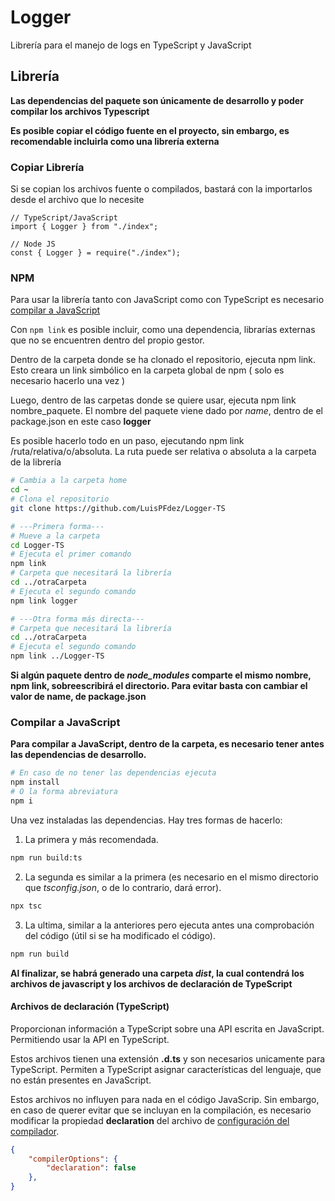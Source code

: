 # Logger
Librería para el manejo de logs en TypeScript y JavaScript

## Librería 
**Las dependencias del paquete son únicamente de desarrollo y poder compilar los archivos Typescript**

**Es posible copiar el código fuente en el proyecto, sin embargo, es recomendable incluirla como una librería externa**

### Copiar Librería
Si se copian los archivos fuente o compilados, bastará con la importarlos desde el archivo que lo necesite

```JS
// TypeScript/JavaScript 
import { Logger } from "./index";

// Node JS
const { Logger } = require("./index");
```

### NPM
Para usar la librería tanto con JavaScript como con TypeScript es necesario [compilar a JavaScript](#compilar-a-javaScript)

Con `npm link` es posible incluir, como una dependencia, librarías externas que no se encuentren dentro del propio gestor.

Dentro de la carpeta donde se ha clonado el repositorio, ejecuta npm link. Esto creara un link simbólico en la carpeta global de npm ( solo es necesario hacerlo una vez )

Luego, dentro de las carpetas donde se quiere usar, ejecuta npm link nombre_paquete. El nombre del paquete viene dado por *name*, dentro de el package.json en este caso **logger**

Es posible hacerlo todo en un paso, ejecutando npm link /ruta/relativa/o/absoluta. La ruta puede ser relativa o absoluta a la carpeta de la librería

```BASH
# Cambia a la carpeta home
cd ~
# Clona el repositorio
git clone https://github.com/LuisPFdez/Logger-TS

# ---Primera forma---
# Mueve a la carpeta
cd Logger-TS
# Ejecuta el primer comando
npm link
# Carpeta que necesitará la librería
cd ../otraCarpeta
# Ejecuta el segundo comando
npm link logger

# ---Otra forma más directa---
# Carpeta que necesitará la librería
cd ../otraCarpeta
# Ejecuta el segundo comando
npm link ../Logger-TS
```
**Si algún paquete dentro de *node_modules* comparte el mismo nombre, npm link, sobreescribirá el directorio. Para evitar basta con cambiar el valor de name, de package.json**

### Compilar a JavaScript
**Para compilar a JavaScript, dentro de la carpeta, es necesario tener antes las dependencias de desarrollo.** 

```BASH
# En caso de no tener las dependencias ejecuta
npm install
# O la forma abreviatura
npm i
```

Una vez instaladas las dependencias. Hay tres formas de hacerlo:
1. La primera y más recomendada.
```BASH
npm run build:ts
```
2. La segunda es similar a la primera (es necesario en el mismo directorio que *tsconfig.json*, o  de lo contrario, dará error).
```BASH
npx tsc
```
3. La ultima, similar a la anteriores pero ejecuta antes una comprobación del código (útil si se ha modificado el código).
```BASH
npm run build 
```

**Al finalizar, se habrá generado una carpeta *dist*, la cual contendrá los archivos de javascript y los archivos de declaración de TypeScript**

#### Archivos de declaración (TypeScript)
Proporcionan información a TypeScript sobre una API escrita en JavaScript. Permitiendo usar la API en TypeScript. 

Estos archivos tienen una extensión **.d.ts** y son necesarios unicamente para TypeScript. Permiten a TypeScript asignar características del lenguaje, que no están presentes en JavaScript.

Estos archivos no influyen para nada en el código JavaScrip. Sin embargo, en caso de querer evitar que se incluyan en la compilación, es necesario modificar la propiedad **declaration** del archivo de [configuración del compilador](./tsconfig.json).
```JSON
{
    "compilerOptions": {
        "declaration": false
    },
}
```